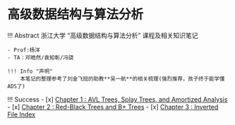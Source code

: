 # 高级数据结构与算法分析

!!! Abstract
    浙江大学 “高级数据结构与算法分析” 课程及相关知识笔记
    
    - Prof:杨洋
    - TA：邓皓然/袁知彰/冯骁
    
    !!! Info "声明"
        本笔记的整理参考了刘金飞班的助教**吴一航**的相关梳理(强烈推荐，孩子终于能学懂ADS了) 


!!! Success
    - [x] [Chapter 1 : AVL Trees, Splay Trees, and Amortized Analysis](ADS1.md)
    - [x] [Chapter 2 : Red-Black Trees and B+ Trees](ADS2.md)
    - [x] [Chapter 3 : Inverted File Index](ADS3.md)
